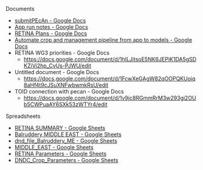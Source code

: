 
Documents 
- [submitPEcAn - Google Docs](https://docs.google.com/document/d/16AUeRe-CEZbQICivYZnKnluAqJ1gRqxzIVecMO-5xzQ/edit)
- [App run notes - Google Docs](https://docs.google.com/document/d/1yh2tYjXjzYdPHhQ3S380kVUsWwXMNc6yKem_LnnaDnU/edit)
- [RETINA Plans - Google Docs](https://docs.google.com/document/d/1uxzFWZDImBiTvgKQBTSYck0lRNFZF5M5JRl2nrSzTwU/edit#heading=h.mcboaya3qzrp)
- [Automate crop and management pipeline from app to models - Google Docs](https://docs.google.com/document/d/1PFfnSEc1JpMBQ2MUik53msjgfGLAkjfvX2Whp59ubKI/edit)
- RETINA WG3 priorities - Google Docs 
	- https://docs.google.com/document/d/1hILJitsoE5NK6JEPiK1DA5gSDKZiVi2hp_CvUs-PJWU/edit
- Untitled document - Google Docs
	- https://docs.google.com/document/d/1FcwXeGAgW82qOOPQKUoiq8aHf4t9cJSuXNFwbwmkRsU/edit
- TOID connection with pecan - Google Docs
	- https://docs.google.com/document/d/1v9jc8RGmmRrM3w293gi2OUb5CWPuaAY6SXk53zWTYr4/edit

Spreadsheets

- [RETINA SUMMARY - Google Sheets](https://docs.google.com/spreadsheets/d/1QfjZ4zl9B0b7IRJTRYnSqa6ViOeiD1NH2BYPX0rnTpI/edit#gid=634122475)
- [Balruddery MIDDLE EAST - Google Sheets](https://docs.google.com/spreadsheets/d/1IF2zU0LgJ93azsSq9gfANGgeOTIH9QQXZ4l64f8qmT8/edit#gid=175168022)
- [dnd_file_Balruddery_ME - Google Sheets](https://docs.google.com/spreadsheets/d/1a7BPJeDsbkXSjooE0AOpmJ62pYZ6RstN7kpRDa7ai1Y/edit#gid=908113233)
- [MIDDLE_EAST - Google Sheets](https://docs.google.com/spreadsheets/d/1o0jyahu49btRfEHxrNSEpFmOHK8r8t56LAw7K5s-wTg/edit#gid=1659476426)
- [RETINA Parameters - Google Sheets](https://docs.google.com/spreadsheets/d/1OY6BOUR8EOkq3uJZM3RJYHp7Esj0MliW186Kk1iqfKU/edit#gid=0)
- [DNDC_Crop_Parameters - Google Sheets](https://docs.google.com/spreadsheets/d/1G5gd7zOEtgh8Q1H2qomFb2w7U6OKf5LBLqylprycxpU/edit#gid=0)
